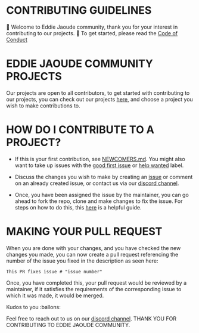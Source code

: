 # CONTRIBUTING GUIDELINES
:tada: Welcome to Eddie Jaoude community, thank you for your interest in contributing to our projects. :balloon: To get started, please read the [Code of Conduct](https://github.com/EddieJaoudeCommunity/EddieJaoudeCommunity.github.io/blob/develop/CODE_OF_CONDUCT.md)

# EDDIE JAOUDE COMMUNITY PROJECTS
Our projects are open to all contributors, to get started with contributing to our projects, you can check out our projects [here](https://github.com/EddieJaoudeCommunity), and choose a project you wish to make contributions to.

# HOW DO I CONTRIBUTE TO A PROJECT?
- If this is your first contribution, see [NEWCOMERS.md](NEWCOMERS.md). You might also want to take up issues with the [good first issue](https://github.com/EddieJaoudeCommunity/EddieJaoudeCommunity.github.io/issues?q=is%3Aissue+is%3Aopen+label%3A%22good+first+issue%22) or [help wanted](https://github.com/EddieJaoudeCommunity/EddieJaoudeCommunity.github.io/labels/help%20wanted) label.

- Discuss the changes you wish to make by creating an [issue](https://github.com/EddieJaoudeCommunity/EddieJaoudeCommunity.github.io/issues/new) or comment on an already created issue, or contact us via our [discord channel](https://discord.com/invite/jZQs6Wu). 
- Once, you have been assigned the issue by the maintainer, you can go ahead to fork the repo, clone and make changes to fix the issue. For steps on how to do this, this [here](NEWCOMERS.md) is a helpful guide.

# MAKING YOUR PULL REQUEST
When you are done with your changes, and you have checked the new changes you made, you can now create a pull request referencing the number of the issue you fixed in the description as seen here:
```
This PR fixes issue # "issue number"
```

Once, you have completed this, your pull request would be reviewed by a maintainer, if it satisfies the requirements of the corresponding issue to which it was made, it would be merged.

Kudos to you :ballons:




Feel free to reach out to us on our [discord channel](https://discord.com/invite/jZQs6Wu). 
THANK YOU FOR CONTRIBUTING TO EDDIE JAOUDE COMMUNITY.
